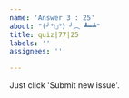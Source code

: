 ```yaml
---
name: 'Answer 3 : 25'
about: "(╯°□°）╯︵ ┻━┻"
title: quiz|77|25
labels: ''
assignees: ''

---
```


Just click 'Submit new issue'.
